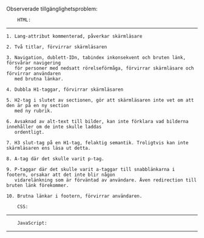 
Observerade tillgänglighetsproblem:


        HTML:
-------------------
    1. Lang-attribut kommenterad, påverkar skärmläsare
    
    2. Två titlar, förvirrar skärmläsaren

    3. Navigation, dublett-IDn, tabindex inkonsekvent och bruten länk, försvårar navigering
       för personer med nedsatt rörelseförmåga, förvirrar skärmläsare och förvirrar användaren 
       med brutna länkar.

    4. Dubbla H1-taggar, förvirrar skärmläsaren

    5. H2-tag i slutet av sectionen, gör att skärmläsaren inte vet om att den är på en ny section
       med ny rubrik.

    6. Avsaknad av alt-text till bilder, kan inte förklara vad bilderna innehåller om de inte skulle laddas
       ordentligt.

    7. H3 slut-tag på en H1-tag, felaktig semantik. Troligtvis kan inte skärmläsaren ens läsa ut detta.

    8. A-tag där det skulle varit p-tag.

    9. P-taggar där det skulle varit a-taggar till snabblänkarna i footern, orsakar att det inte blir någon
       vidarelänkning som är förväntad av användare. Även redirection till bruten länk förekommer.

    10. Brutna länkar i footern, förvirrar användaren.

        CSS:
-------------------



        JavaScript:
-------------------
